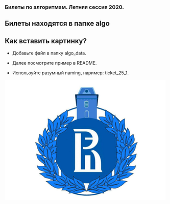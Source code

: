 <p align="center">
 <h3>Билеты по алгоритмам. Летняя сессия 2020.</h3>
</p>

## Билеты находятся в папке algo

## Как вставить картинку?
* Добавьте файл в папку <bold>algo_data</bold>.

* Далее посмотрите пример в README.

* Используйте разумный naming, наример: ticket_25_1.

<p align="center">
  <img src="https://github.com/DanielGabitov/HSEAlgo2020/raw/master/algo_data/HSE_logo.jpg" alt="home"/>
</p>
